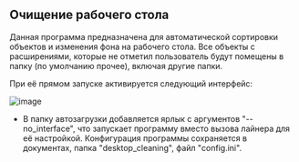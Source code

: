 ## Очищение рабочего стола 
Данная программа предназначена для автоматической сортировки объектов и изменения фона на рабочего стола.
Все объекты с расширениями, которые не отметил пользователь будут помещены в папку (по умолчанию прочее), включая другие папки.

При её прямом запуске активируется следующий интерфейс:

![image](https://user-images.githubusercontent.com/79657855/210264557-02fec0a4-4655-449a-ba0c-7cf9f246f5b3.png)

+ В папку автозагрузки добавляется ярлык с аргументов "--no_interface", что запускает программу вместо вызова лайнера для её настройкой.
Конфигурация программы сохраняется в документах, папка "desktop_cleaning", файл "config.ini".
